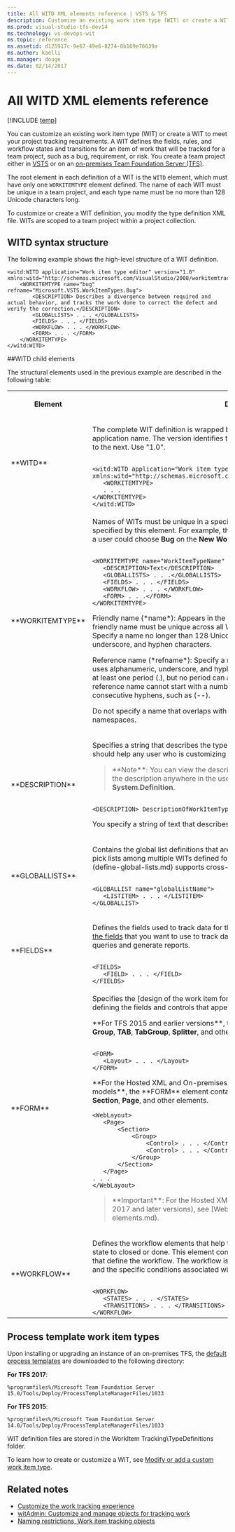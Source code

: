 ```yaml
---
title: All WITD XML elements reference | VSTS & TFS
description: Customize an existing work item type (WIT) or create a WIT to meet your project tracking requirements - Team Foundation Server (TFS)
ms.prod: visual-studio-tfs-dev14
ms.technology: vs-devops-wit
ms.topic: reference
ms.assetid: d125917c-9e67-49e6-8274-8b169e76639a
ms.author: kaelli
ms.manager: douge
ms.date: 02/14/2017
---
```


# All WITD XML elements reference

[!INCLUDE [temp](../_shared/customization-phase-0-and-1-plus-version-header.md)] 

You can customize an existing work item type (WIT) or create a WIT to meet your project tracking requirements. A WIT defines the fields, rules, and workflow states and transitions for an item of work that will be tracked for a team project, such as a bug, requirement, or risk. You create a team project either in [VSTS](http://www.visualstudio.com/get-started/setup/connect-to-visual-studio-online-vs) or on an [on-premises Team Foundation Server (TFS)](https://msdn.microsoft.com/Library/vs/alm/Overview/create-team-project).  
  
 The root element in each definition of a WIT is the `WITD` element, which must have only one `WORKITEMTYPE` element defined. The name of each WIT must be unique in a team project, and each type name must be no more than 128 Unicode characters long.  
  
 To customize or create a WIT definition, you modify the type definition XML file. WITs are scoped to a team project within a project collection.  
  
<a name="SyntaxStructure"></a> 
##  WITD syntax structure  
 The following example shows the high-level structure of a WIT definition.  
  
```  
<witd:WITD application="Work item type editor" version="1.0" xmlns:witd="http://schemas.microsoft.com/VisualStudio/2008/workitemtracking/typedef">  
    <WORKITEMTYPE name="bug" refname="Microsoft.VSTS.WorkItemTypes.Bug">  
        <DESCRIPTION> Describes a divergence between required and actual behavior, and tracks the work done to correct the defect and verify the correction.</DESCRIPTION>  
        <GLOBALLISTS> . . . </GLOBALLISTS>  
        <FIELDS> . . . </FIELDS>  
        <WORKFLOW> . . . </WORKFLOW>  
        <FORM> . . . </FORM>  
    </WORKITEMTYPE>  
</witd:WITD>  
```  
  
<a name="ChildElements"></a> 
##WITD child elements  

The structural elements used in the previous example are described in the following table:  
 
 
<table Responsive="true" summary="table">
<tr Responsive="true">
<th scope="col"><p>Element</p></th><th scope="col"><p>Description</p></th>
</tr>
<tr>
<td><p>**WITD**</p></td>
<td><p>The complete WIT definition is wrapped by the tag <strong>WITD</strong>. You can use any name for the application name. The version identifies the WIT schema that may change from one release to the next. Use "1.0".</p>
<code>
&lt;witd:WITD application="Work item type editor" version="1.0"  
xmlns:witd="http://schemas.microsoft.com/VisualStudio/2008/workitemtracking/typedef"&gt;  
   &lt;WORKITEMTYPE&gt;   
&#160;&#160;&#160;. . .  
&lt;/WORKITEMTYPE&gt;  
&lt;/witd:WITD&gt;
</code>
</td>
</tr>
<tr>
<td data-th="Element"><p>**WORKITEMTYPE**</p></td><td data-th="Description"><p>Names of WITs must be unique in a specific team project. At run time, you use the name specified by this element. For example, the name can appear as a menu option. In this case, a user could choose <strong>Bug</strong> on the <strong>New Work Item</strong> menu. </p>
<pre><code>
&lt;WORKITEMTYPE name="WorkItemTypeName" refname="WITReferenceName" &gt;  
&#160;&#160;&#160;&lt;DESCRIPTION&gt;Text&lt;/DESCRIPTION&gt;  
&#160;&#160;&#160;&lt;GLOBALLISTS&gt; . . .&lt;/GLOBALLISTS&gt;  
&#160;&#160;&#160;&lt;FIELDS&gt; . . . &lt;/FIELDS&gt;  
&#160;&#160;&#160;&lt;WORKFLOW&gt; . . . &lt;/WORKFLOW&gt;  
&#160;&#160;&#160;&lt;FORM&gt; . . .&lt;/FORM&gt;  
&lt;/WORKITEMTYPE&gt;
</code></pre>
<p>Friendly name (*name*): Appears in the drop-down menus of work item queries. The friendly name must be unique across all WIT names that are defined within a team project.  Specify a name no longer than 128 Unicode characters that uses alphanumeric, underscore, and hyphen characters.  </p>
<p>Reference name (*refname*): Specify a name no longer than 70 Unicode characters that uses alphanumeric, underscore, and hyphen characters. The reference name must contain at least one period (.), but no period can appear at the start or end of a name. Also, the reference name cannot start with a number or an underscore, and it cannot have multiple consecutive hyphens, such as (--).</p><p>Do not specify a name that overlaps with the reserved System. <em>XXX</em> and Microsoft. <em>XXX</em> namespaces. </p></td></tr>
<tr><td data-th="Element"><p>**DESCRIPTION**</p></td>
<td data-th="Description"><p>Specifies a string that describes the type of work item that you are defining. The description should help any user who is customizing the WIT.</p>
<blockquote>
**Note**: You can view the description only in the XML definition. You cannot view the description anywhere in the user interface, and it has no relationship to the field <strong>System.Definition</strong>.
</blockquote>

<code>
&lt;DESCRIPTION&gt; DescriptionOfWorkItemType&lt;/DESCRIPTION&gt;
</code>
<p>You specify a string of text that describes the type of work item that you are defining. </p></td></tr><tr><td data-th="Element"><p>**GLOBALLISTS**</p></td><td data-th="Description"><p>Contains the global list definitions that are used by the WIT. You use global lists to share pick lists among multiple WITs defined for a team project collection. [Define global lists](define-global-lists.md) supports cross-group collaboration and ease of maintenance. </p>
<code>
&lt;GLOBALLIST name="globalListName"&gt;  
&nbsp;&nbsp;&nbsp;&lt;LISTITEM&gt; . . . &lt;/LISTITEM&gt;  
&lt;/GLOBALLIST&gt;  
</code>
<p /></td></tr><tr><td data-th="Element"><p>**FIELDS**</p></td><td data-th="Description"><p>Defines the fields used to track data for the WITWithin the <strong>FIELDS</strong> element, you <a href="https://msdn.microsoft.com/en-us/library/ms194980.aspx">define all the fields</a> that you want to use to track data. This includes fields that you will use to run queries and generate reports. </p>
<code>
&lt;FIELDS&gt;  
&nbsp;&nbsp;&nbsp;&lt;FIELD&gt; . . . &lt;/FIELD&gt;  
&lt;/FIELDS&gt;  
</code>
</td></tr>
<tr>
<td data-th="Element"><p>**FORM**</p></td><td data-th="Description"><p>Specifies the [design of the work item form](../reference/design-work-item-form.md) by defining the fields and controls that appear on the form and in what order.</p>

<p>**For TFS 2015 and earlier versions**, the **FORM** element contains <strong>Layout</strong>, <strong>Control</strong>, <strong>Group</strong>, <strong>TAB</strong>, <strong>TabGroup</strong>, <strong>Splitter</strong>, and other elements. </p>
<code>
&lt;FORM&gt;  
&nbsp;&nbsp;&nbsp;&lt;Layout&gt; . . . &lt;/Layout&gt;  
&lt;/FORM&gt;  
</code>
<p>**For the Hosted XML and On-premises XML (TFS 2017 and later versions) process models**, the **FORM** element contains <strong>WebLayout</strong>, <strong>Control</strong>, <strong>SystemControls</strong>, <strong>Section</strong>, <strong>Page</strong>,  and other elements. </p>
<pre><code>&lt;WebLayout&gt; 
   &lt;Page&gt;  
	   &lt;Section&gt;  
		   &lt;Group&gt;  
			   &lt;Control&gt; . . . &lt;/Control&gt;
			   &lt;Control&gt; . . . &lt;/Control&gt;
		   &lt;/Group&gt;
	   &lt;/Section&gt;
   &lt;/Page&gt;
. . .
&lt;/WebLayout&gt;</code></pre>

<blockquote>**Important**:  
For the Hosted XML and On-premises XML process models (TFS 2017 and later versions), see [WebLayout and Control elements](weblayout-xml-elements.md). 
</blockquote>
  


</td>
</tr>
<tr><td>**WORKFLOW**</td>
<td><p>Defines the workflow elements that help track the work item status as it moves from a new state to closed or done. This element contains the set of <strong>STATE</strong> and <strong>TRANSITION</strong> elements that define the workflow. The workflow is a set of valid transitions from one state to another and the specific conditions associated with each transition.</p>
<code>
&lt;WORKFLOW&gt;  
&nbsp;&nbsp;&nbsp;&lt;STATES&gt; . . . &lt;/STATES&gt;  
&nbsp;&nbsp;&nbsp;&lt;TRANSITIONS&gt; . . . &lt;/TRANSITIONS&gt;  
&lt;/WORKFLOW&gt;  
</code>
</td>
</tr>

</table>
  
  
<a name="PredefinedWITs"></a> 
## Process template work item types  

Upon installing or upgrading an instance of an on-premises TFS, the [default process templates](../guidance/choose-process.md) are downloaded to the following directory:  

**For TFS 2017**: 
```  
%programfiles%/Microsoft Team Foundation Server 15.0/Tools/Deploy/ProcessTemplateManagerFiles/1033
```  
 
**For TFS 2015**: 
```  
%programfiles%/Microsoft Team Foundation Server 14.0/Tools/Deploy/ProcessTemplateManagerFiles/1033
```  
  
WIT definition files are stored in the WorkItem Tracking\TypeDefinitions folder.  
  
To learn how to create or customize a WIT, see [Modify or add a custom work item type](../customize/add-modify-wit.md).  
  
## Related notes 
 
-  [Customize the work tracking experience](../customize/customize-work.md)  
-  [witAdmin: Customize and manage objects for tracking work](witadmin/witadmin-customize-and-manage-objects-for-tracking-work.md)  
-  [Naming restrictions, Work item tracking objects](../../reference/naming-restrictions.md)